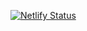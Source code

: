 [![Netlify Status](https://api.netlify.com/api/v1/badges/0c7c1f1f-cf90-42ec-a8c3-26d79d9a3aa0/deploy-status)](https://app.netlify.com/sites/vigorous-jepsen-a57cbc/deploys)
